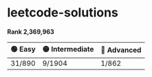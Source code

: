 # leetcode-solutions

**Rank 2,369,963**

| 🟢 Easy | 🟡 Intermediate | 🔴 Advanced |
|----------|----------|----------|
| 31/890 | 9/1904 | 1/862 |

